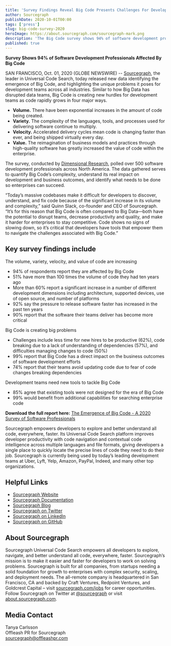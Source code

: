 ```yaml
---
title: 'Survey Findings Reveal Big Code Presents Challenges For Development Teams Across All Industries'
author: Sourcegraph
publishDate: 2020-10-01T00:00
tags: ['press']
slug: big-code-survey-2020
heroImage: https://about.sourcegraph.com/sourcegraph-mark.png
description: 'The Big Code survey shows 94% of software development professionals affected by big code. The data gathered serves to quantify Big Code’s complexity, understand its real impact on development and business outcomes, and identify what needs to be done so enterprises can succeed.'
published: true
---
```


**Survey Shows 94% of Software Development Professionals Affected By Big Code** 

SAN FRANCISCO, Oct. 01, 2020 (GLOBE NEWSWIRE) -- [Sourcegraph](https://about.sourcegraph.com), the leader in Universal Code Search, today released new data identifying the emergence of Big Code, and highlighting the unique problems it poses for development teams across all industries. Similar to how Big Data has disrupted data teams, Big Code is creating new hurdles for development teams as code rapidly grows in four major ways.

- **Volume.** There have been exponential increases in the amount of code being created.
- **Variety.** The complexity of the languages, tools, and processes used for delivering software continue to multiply.
- **Velocity.** Accelerated delivery cycles mean code is changing faster than ever, and being shipped virtually every day.
- **Value.** The reimagination of business models and practices through high-quality software has greatly increased the value of code within the enterprise.

The survey, conducted by [Dimensional Research](https://dimensionalresearch.com/), polled over 500 software development professionals across North America. The data gathered serves to quantify Big Code’s complexity, understand its real impact on development and business outcomes, and identify what needs to be done so enterprises can succeed.

“Today’s massive codebases make it difficult for developers to discover, understand, and fix code because of the significant increase in its volume and complexity,” said Quinn Slack, co-founder and CEO of Sourcegraph. “It’s for this reason that Big Code is often compared to Big Data—both have the potential to disrupt teams, decrease productivity and quality, and make it harder for enterprises to stay competitive. Code shows no signs of slowing down, so it’s critical that developers have tools that empower them to navigate the challenges associated with Big Code.”

## Key survey findings include

The volume, variety, velocity, and value of code are increasing

- 94% of respondents report they are affected by Big Code
- 51% have more than 100 times the volume of code they had ten years ago
- More than 60% report a significant increase in a number of different development dimensions including architecture, supported devices, use of open source, and number of platforms
- 92% say the pressure to release software faster has increased in the past ten years
- 90% report that the software their teams deliver has become more critical

Big Code is creating big problems

- Challenges include less time for new hires to be productive (62%), code breaking due to a lack of understanding of dependencies (57%), and difficulties managing changes to code (50%)
- 99% report that Big Code has a direct impact on the business outcomes of software development efforts
- 74% report that their teams avoid updating code due to fear of code changes breaking dependencies

Development teams need new tools to tackle Big Code

- 85% agree that existing tools were not designed for the era of Big Code
- 99% would benefit from additional capabilities for searching enterprise code

**Download the full report here:** [The Emergence of Big Code - A 2020 Survey of Software Professionals](https://info.sourcegraph.com/emergence-of-big-code-2020-survey)

Sourcegraph empowers developers to explore and better understand all code, everywhere, faster. Its Universal Code Search platform improves developer productivity with code navigation and contextual code intelligence across multiple languages and file formats, giving developers a single place to quickly locate the precise lines of code they need to do their job. Sourcegraph is currently being used by today’s leading development teams at Uber, Lyft, Yelp, Amazon, PayPal, Indeed, and many other top organizations.

## Helpful Links

- [Sourcegraph Website](https://about.sourcegraph.com/)
- [Sourcegraph Documentation](https://docs.sourcegraph.com/)
- [Sourcegraph Blog](https://about.sourcegraph.com/blog/)
- [Sourcegraph on Twitter](https://twitter.com/sourcegraph)
- [Sourcegraph on LinkedIn](https://www.linkedin.com/company/sourcegraph/)
- [Sourcegraph on GitHub](https://github.com/sourcegraph)

## About Sourcegraph
Sourcegraph Universal Code Search empowers all developers to explore, navigate, and better understand all code, everywhere, faster. Sourcegraph’s mission is to make it easier and faster for developers to work on solving problems. Sourcegraph is built for all companies, from startups needing a solid foundation for growth to enterprises with complex security, scaling, and deployment needs. The all-remote company is headquartered in San Francisco, CA and backed by Craft Ventures, Redpoint Ventures, and Goldcrest Capital – visit [sourcegraph.com/jobs](https://about.sourcegraph.com/jobs/) for career opportunities. Follow Sourcegraph on Twitter at [@sourcegraph](https://twitter.com/sourcegraph?lang=en) or visit [about.sourcegraph.com](https://about.sourcegraph.com/). 

## Media Contact
Tanya Carlsson<br>
Offleash PR for Sourcegraph<br>
[sourcegraph@offleashpr.com](mailto:sourcegraph@offleashpr.com)